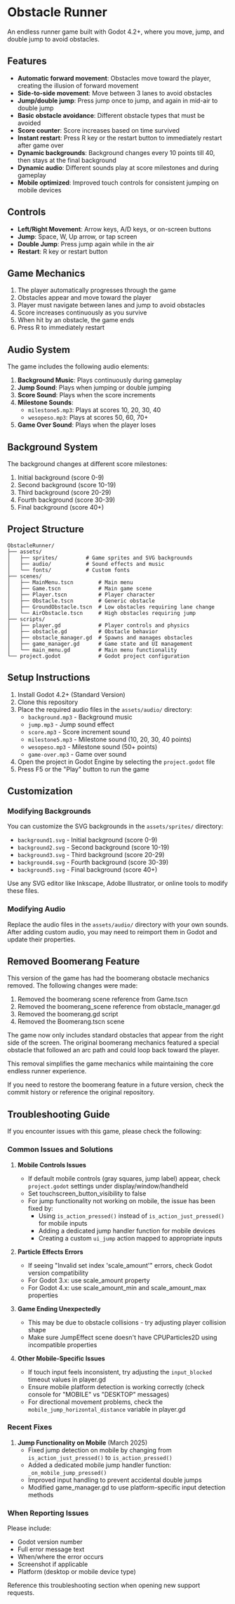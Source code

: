 # Obstacle Runner

An endless runner game built with Godot 4.2+, where you move, jump, and double jump to avoid obstacles.

## Features

* **Automatic forward movement**: Obstacles move toward the player, creating the illusion of forward movement
* **Side-to-side movement**: Move between 3 lanes to avoid obstacles
* **Jump/double jump**: Press jump once to jump, and again in mid-air to double jump
* **Basic obstacle avoidance**: Different obstacle types that must be avoided
* **Score counter**: Score increases based on time survived
* **Instant restart**: Press R key or the restart button to immediately restart after game over
* **Dynamic backgrounds**: Background changes every 10 points till 40, then stays at the final background
* **Dynamic audio**: Different sounds play at score milestones and during gameplay
* **Mobile optimized**: Improved touch controls for consistent jumping on mobile devices

## Controls

- **Left/Right Movement**: Arrow keys, A/D keys, or on-screen buttons
- **Jump**: Space, W, Up arrow, or tap screen
- **Double Jump**: Press jump again while in the air
- **Restart**: R key or restart button

## Game Mechanics

1. The player automatically progresses through the game
2. Obstacles appear and move toward the player
3. Player must navigate between lanes and jump to avoid obstacles
4. Score increases continuously as you survive
5. When hit by an obstacle, the game ends
6. Press R to immediately restart

## Audio System

The game includes the following audio elements:

1. **Background Music**: Plays continuously during gameplay
2. **Jump Sound**: Plays when jumping or double jumping
3. **Score Sound**: Plays when the score increments
4. **Milestone Sounds**:
   - `milestone5.mp3`: Plays at scores 10, 20, 30, 40
   - `wesopeso.mp3`: Plays at scores 50, 60, 70+
5. **Game Over Sound**: Plays when the player loses

## Background System

The background changes at different score milestones:

1. Initial background (score 0-9)
2. Second background (score 10-19)
3. Third background (score 20-29)
4. Fourth background (score 30-39)
5. Final background (score 40+)

## Project Structure

```
ObstacleRunner/
├── assets/
│   ├── sprites/         # Game sprites and SVG backgrounds
│   ├── audio/           # Sound effects and music
│   └── fonts/           # Custom fonts
├── scenes/
│   ├── MainMenu.tscn        # Main menu
│   ├── Game.tscn            # Main game scene
│   ├── Player.tscn          # Player character
│   ├── Obstacle.tscn        # Generic obstacle
│   ├── GroundObstacle.tscn  # Low obstacles requiring lane change
│   └── AirObstacle.tscn     # High obstacles requiring jump
├── scripts/
│   ├── player.gd            # Player controls and physics
│   ├── obstacle.gd          # Obstacle behavior
│   ├── obstacle_manager.gd  # Spawns and manages obstacles
│   ├── game_manager.gd      # Game state and UI management
│   └── main_menu.gd         # Main menu functionality
└── project.godot            # Godot project configuration
```

## Setup Instructions

1. Install Godot 4.2+ (Standard Version)
2. Clone this repository
3. Place the required audio files in the `assets/audio/` directory:
   - `background.mp3` - Background music
   - `jump.mp3` - Jump sound effect
   - `score.mp3` - Score increment sound
   - `milestone5.mp3` - Milestone sound (10, 20, 30, 40 points)
   - `wesopeso.mp3` - Milestone sound (50+ points)
   - `game-over.mp3` - Game over sound
4. Open the project in Godot Engine by selecting the `project.godot` file
5. Press F5 or the "Play" button to run the game

## Customization

### Modifying Backgrounds

You can customize the SVG backgrounds in the `assets/sprites/` directory:
- `background1.svg` - Initial background (score 0-9)
- `background2.svg` - Second background (score 10-19)
- `background3.svg` - Third background (score 20-29)
- `background4.svg` - Fourth background (score 30-39)
- `background5.svg` - Final background (score 40+)

Use any SVG editor like Inkscape, Adobe Illustrator, or online tools to modify these files.

### Modifying Audio

Replace the audio files in the `assets/audio/` directory with your own sounds.
After adding custom audio, you may need to reimport them in Godot and update their properties.

<!-- REMOVED_FEATURE_TAG -->
## Removed Boomerang Feature

This version of the game has had the boomerang obstacle mechanics removed. The following changes were made:

1. Removed the boomerang scene reference from Game.tscn
2. Removed the boomerang_scene reference from obstacle_manager.gd
3. Removed the boomerang.gd script
4. Removed the Boomerang.tscn scene

The game now only includes standard obstacles that appear from the right side of the screen. The original boomerang mechanics featured a special obstacle that followed an arc path and could loop back toward the player.

This removal simplifies the game mechanics while maintaining the core endless runner experience.

If you need to restore the boomerang feature in a future version, check the commit history or reference the original repository.
<!-- END_REMOVED_FEATURE_TAG -->

<!-- TROUBLESHOOTING_TAG -->
## Troubleshooting Guide

If you encounter issues with this game, please check the following:

### Common Issues and Solutions

1. **Mobile Controls Issues**
   - If default mobile controls (gray squares, jump label) appear, check `project.godot` settings under display/window/handheld
   - Set touchscreen_button_visibility to false
   - For jump functionality not working on mobile, the issue has been fixed by:
     - Using `is_action_pressed()` instead of `is_action_just_pressed()` for mobile inputs
     - Adding a dedicated jump handler function for mobile devices
     - Creating a custom `ui_jump` action mapped to appropriate inputs

2. **Particle Effects Errors**
   - If seeing "Invalid set index 'scale_amount'" errors, check Godot version compatibility
   - For Godot 3.x: use scale_amount property
   - For Godot 4.x: use scale_amount_min and scale_amount_max properties

3. **Game Ending Unexpectedly**
   - This may be due to obstacle collisions - try adjusting player collision shape
   - Make sure JumpEffect scene doesn't have CPUParticles2D using incompatible properties

4. **Other Mobile-Specific Issues**
   - If touch input feels inconsistent, try adjusting the `input_blocked` timeout values in player.gd
   - Ensure mobile platform detection is working correctly (check console for "MOBILE" vs "DESKTOP" messages)
   - For directional movement problems, check the `mobile_jump_horizontal_distance` variable in player.gd

### Recent Fixes

1. **Jump Functionality on Mobile** (March 2025)
   - Fixed jump detection on mobile by changing from `is_action_just_pressed()` to `is_action_pressed()`
   - Added a dedicated mobile jump handler function: `_on_mobile_jump_pressed()`
   - Improved input handling to prevent accidental double jumps
   - Modified game_manager.gd to use platform-specific input detection methods

### When Reporting Issues

Please include:
- Godot version number
- Full error message text
- When/where the error occurs
- Screenshot if applicable
- Platform (desktop or mobile device type)

Reference this troubleshooting section when opening new support requests.
<!-- END_TROUBLESHOOTING_TAG -->
